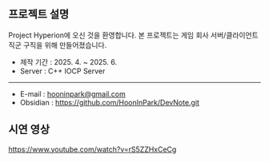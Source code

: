 프로젝트 설명
----

Project Hyperion에 오신 것을 환영합니다. 
본 프로젝트는 게임 회사 서버/클라이언트 직군 구직을 위해 만들어졌습니다. 

- 제작 기간 : 2025. 4. ~ 2025. 6.
- Server : C++ IOCP Server
----

- E-mail : hooninpark@gmail.com
- Obsidian : https://github.com/HoonInPark/DevNote.git

시연 영상
----
https://www.youtube.com/watch?v=rS5ZZHxCeCg
